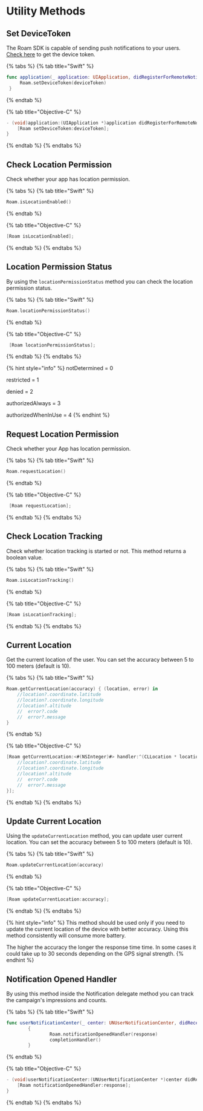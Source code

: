 # Utility Methods

## Set DeviceToken <a id="UtilityMethods(iOS)-SetDeviceToken"></a>

The Roam SDK is capable of sending push notifications to your users. [Check here](https://developer.apple.com/library/archive/documentation/NetworkingInternet/Conceptual/RemoteNotificationsPG/index.html#//apple_ref/doc/uid/TP40008194-CH3-SW1) to get the device token.

{% tabs %}
{% tab title="Swift" %}
```swift
func application(_ application: UIApplication, didRegisterForRemoteNotificationsWithDeviceToken deviceToken: Data) {
     Roam.setDeviceToken(deviceToken)
 }
```
{% endtab %}

{% tab title="Objective-C" %}
```objectivec
- (void)application:(UIApplication *)application didRegisterForRemoteNotificationsWithDeviceToken:(NSData *)deviceToken{
    [Roam setDeviceToken:deviceToken];
}
```
{% endtab %}
{% endtabs %}

## Check Location Permission <a id="UtilityMethods(iOS)-CheckLocationPermission"></a>

Check whether your app has location permission.

{% tabs %}
{% tab title="Swift" %}
```swift
Roam.isLocationEnabled()
```
{% endtab %}

{% tab title="Objective-C" %}
```objectivec
[Roam isLocationEnabled];
```
{% endtab %}
{% endtabs %}

## Location Permission Status <a id="UtilityMethods(iOS)-LocationPermissionStatus"></a>

By using the `locationPermissionStatus` method you can check the location permission status.

{% tabs %}
{% tab title="Swift" %}
```swift
Roam.locationPermissionStatus()
```
{% endtab %}

{% tab title="Objective-C" %}
```objectivec
 [Roam locationPermissionStatus];
```
{% endtab %}
{% endtabs %}

{% hint style="info" %}
notDetermined = 0

restricted = 1

denied = 2

authorizedAlways = 3

authorizedWhenInUse = 4
{% endhint %}

## Request Location Permission <a id="UtilityMethods(iOS)-RequestLocationPermission"></a>

Check whether your App has location permission.

{% tabs %}
{% tab title="Swift" %}
```swift
Roam.requestLocation()
```
{% endtab %}

{% tab title="Objective-C" %}
```objectivec
 [Roam requestLocation];
```
{% endtab %}
{% endtabs %}

## Check Location Tracking <a id="UtilityMethods(iOS)-CheckLocationTracking"></a>

Check whether location tracking is started or not. This method returns a boolean value.

{% tabs %}
{% tab title="Swift" %}
```swift
Roam.isLocationTracking()
```
{% endtab %}

{% tab title="Objective-C" %}
```objectivec
[Roam isLocationTracking];
```
{% endtab %}
{% endtabs %}

## Current Location <a id="UtilityMethods(iOS)-CurrentLocation"></a>

Get the current location of the user. You can set the accuracy between 5 to 100 meters \(default is 10\).

{% tabs %}
{% tab title="Swift" %}
```swift
Roam.getCurrentLocation(accuracy) { (location, error) in
    //location?.coordinate.latitude           
    //location?.coordinate.longitude       
    //location?.altitude
    //  error?.code
    //  error?.message 
}
```
{% endtab %}

{% tab title="Objective-C" %}
```objectivec
[Roam getCurrentLocation:<#(NSInteger)#> handler:^(CLLocation * location, GeoSparkError * error) {
    //location?.coordinate.latitude           
    //location?.coordinate.longitude       
    //location?.altitude
    //  error?.code
    //  error?.message 
}];
```
{% endtab %}
{% endtabs %}

## Update Current Location <a id="UtilityMethods(iOS)-UpdateCurrentLocation"></a>

Using the `updateCurrentLocation` method, you can update user current location. You can set the accuracy between 5 to 100 meters \(default is 10\).

{% tabs %}
{% tab title="Swift" %}
```swift
Roam.updateCurrentLocation(accuracy)
```
{% endtab %}

{% tab title="Objective-C" %}
```objectivec
[Roam updateCurrentLocation:accuracy];
```
{% endtab %}
{% endtabs %}

{% hint style="info" %}
This method should be used only if you need to update the current location of the device with better accuracy. Using this method consistently will consume more battery.

The higher the accuracy the longer the response time time. In some cases it could take up to 30 seconds depending on the GPS signal strength.
{% endhint %}

## Notification Opened Handler <a id="UtilityMethods(iOS)-NotificationOpenedHandler"></a>

By using this method inside the Notification delegate method you can track the campaign's impressions and counts.

{% tabs %}
{% tab title="Swift" %}
```swift
func userNotificationCenter(_ center: UNUserNotificationCenter, didReceive response: UNNotificationResponse, withCompletionHandler completionHandler: @escaping () -> Void)
        {
                Roam.notificationOpenedHandler(response)
                completionHandler()
        }
```
{% endtab %}

{% tab title="Objective-C" %}
```objectivec
- (void)userNotificationCenter:(UNUserNotificationCenter *)center didReceiveNotificationResponse:(UNNotificationResponse *)response withCompletionHandler:(void (^)(void))completionHandler{
    [Roam notificationOpenedHandler:response];
}
```
{% endtab %}
{% endtabs %}


